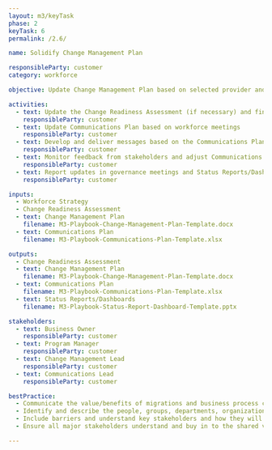 ```yaml
---
layout: m3/keyTask
phase: 2
keyTask: 6
permalink: /2.6/

name: Solidify Change Management Plan

responsibleParty: customer
category: workforce

objective: Update Change Management Plan based on selected provider and deliver communications to engage stakeholders prior to the migration.

activities:
  - text: Update the Change Readiness Assessment (if necessary) and finalize the Change Management Plan; including the strategies and timeline
    responsibleParty: customer
  - text: Update Communications Plan based on workforce meetings
    responsibleParty: customer
  - text: Develop and deliver messages based on the Communications Plan
    responsibleParty: customer
  - text: Monitor feedback from stakeholders and adjust Communications Plan
    responsibleParty: customer
  - text: Report updates in governance meetings and Status Reports/Dashboards, informing QSMOs as necessary
    responsibleParty: customer

inputs:
  - Workforce Strategy
  - Change Readiness Assessment
  - text: Change Management Plan
    filename: M3-Playbook-Change-Management-Plan-Template.docx
  - text: Communications Plan 
    filename: M3-Playbook-Communications-Plan-Template.xlsx

outputs:
  - Change Readiness Assessment
  - text: Change Management Plan
    filename: M3-Playbook-Change-Management-Plan-Template.docx
  - text: Communications Plan
    filename: M3-Playbook-Communications-Plan-Template.xlsx
  - text: Status Reports/Dashboards
    filename: M3-Playbook-Status-Report-Dashboard-Template.pptx

stakeholders:
  - text: Business Owner
    responsibleParty: customer
  - text: Program Manager
    responsibleParty: customer
  - text: Change Management Lead
    responsibleParty: customer
  - text: Communications Lead
    responsibleParty: customer

bestPractice:
  - Communicate the value/benefits of migrations and business process changes to the larger workforce throughout the program
  - Identify and describe the people, groups, departments, organizations, business processes, programs, and information technology (IT) systems/infrastructure that will serve as barriers to the change. Describe the ways in which these things will be a barrier to change
  - Include barriers and understand key stakeholders and how they will react to the migration in the key messages
  - Ensure all major stakeholders understand and buy in to the shared vision defined in Phase 0 and understand the role they play in the success of the initiative as outlined in the Project Business Case. The shared vision and roles stakeholders play should be reflected in the organization's Strategic Plan and personnel performance appraisals

---
```

